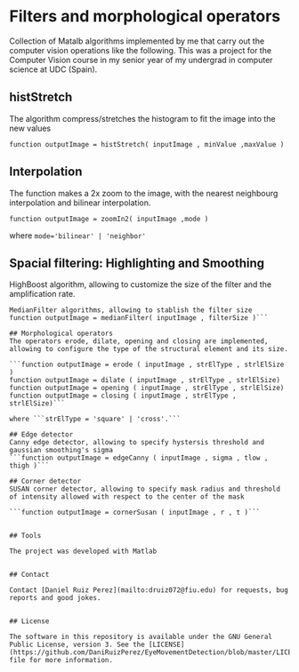 Filters and morphological operators
============

Collection of Matalb algorithms implemented by me that carry out the computer vision operations like the following.
This was a project for the Computer Vision course in my senior year of my undergrad in computer science at UDC (Spain).


## histStretch
The algorithm compress/stretches the histogram to fit the image into the new values

```
function outputImage = histStretch( inputImage , minValue ,maxValue )
```

## Interpolation
The function makes a 2x zoom to the image, with the nearest neighbourg interpolation and bilinear interpolation.

```function outputImage = zoomIn2( inputImage ,mode )```

where ```mode='bilinear' | 'neighbor'```

## Spacial filtering: Highlighting and Smoothing
HighBoost algorithm, allowing to customize the size of the filter and the amplification rate.
```function outputImage = highBoost ( inputImage , filterSize , A) ;
MedianFilter algorithms, allowing to stablish the filter size
function outputImage = medianFilter( inputImage , filterSize )```

## Morphological operators
The operators erode, dilate, opening and closing are implemented, allowing to configure the type of the structural element and its size.

```function outputImage = erode ( inputImage , strElType , strlElSize )
function outputImage = dilate ( inputImage , strElType , strlElSize)
function outputImage = opening ( inputImage , strElType , strlElSize)
function outputImage = closing ( inputImage , strElType , strlElSize)```

where ```strElType = 'square' | 'cross'.```

## Edge detector
Canny edge detector, allowing to specify hystersis threshold and gaussian smoothing's sigma
```function outputImage = edgeCanny ( inputImage , sigma , tlow , thigh )```

## Corner detector
SUSAN corner detector, allowing to specify mask radius and threshold of intensity allowed with respect to the center of the mask

```function outputImage = cornerSusan ( inputImage , r , t )```


## Tools

The project was developed with Matlab


## Contact

Contact [Daniel Ruiz Perez](mailto:druiz072@fiu.edu) for requests, bug reports and good jokes.


## License

The software in this repository is available under the GNU General Public License, version 3. See the [LICENSE](https://github.com/DaniRuizPerez/EyeMovementDetection/blob/master/LICENSE) file for more information.
